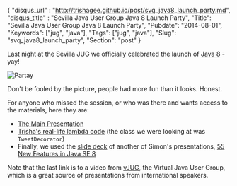 {
    "disqus_url" : "http://trishagee.github.io/post/svq_java8_launch_party.md",
    "disqus_title" : "Sevilla Java User Group Java 8 Launch Party",
    "Title": "Sevilla Java User Group Java 8 Launch Party",
    "Pubdate": "2014-08-01",
    "Keywords": ["jug", "java"],
    "Tags": ["jug", "java"],
    "Slug": "svq_java8_launch_party",
    "Section": "post"
}

Last night at the Sevilla JUG we officially celebrated the launch of [Java 8](http://docs.oracle.com/javase/8/) - yay!  
 
![Partay](https://pbs.twimg.com/media/Bt48HX7IQAAQBQq.jpg:large)

Don't be fooled by the picture, people had more fun than it looks.  Honest.

For anyone who missed the session, or who was there and wants access to the materials, here they are:
<!--more-->

 - [The Main Presentation](http://www.infoq.com/presentations/lambda-streams-java-8)
 - [Trisha's real-life lambda code](https://github.com/trishagee/happy-mappy) (the class we were looking at was `TweetDecorator`)
 - Finally, we used the [slide deck](http://www.slideshare.net/SimonRitter/javase8-55thingsv2-sritter) of another of Simon's 
 presentations, [55 New Features in Java SE 8](https://www.youtube.com/watch?v=rtAredKhyac)
 
Note that the last link is to a video from [vJUG](http://www.meetup.com/virtualJUG/), the Virtual Java User Group, 
which is a great source of presentations from international speakers.